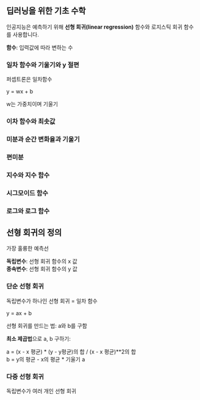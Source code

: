 ## 딥러닝을 위한 기초 수학

인공지능은 예측하기 위해 **선형 회귀(linear regression)** 함수와 로지스틱 회귀 함수를 사용합니다.

**함수**: 입력값에 따라 변하는 수



### 일차 함수와 기울기와 y 절편

퍼셉트론은 일차함수

y = wx + b

w는 가중치이며 기울기


### 이차 함수와 최솟값

### 미분과 순간 변화율과 기울기

### 편미분

### 지수와 지수 함수

### 시그모이드 함수

### 로그와 로그 함수


## 선형 회귀의 정의

가장 훌륭한 예측선

**독립변수**: 선형 회귀 함수의 x 값   
**종속변수**: 선형 회귀 함수의 y 값

### 단순 선형 회귀

독립변수가 하나인 선형 회귀 = 일차 함수

y = ax + b

선형 회귀를 만드는 법: a와 b를 구함

**최소 제곱법**으로 a, b 구하기:

a = (x - x 평균) * (y - y평균)의 합 / (x - x 평균)**2의 합   
b = y의 평균 - x의 평균 * 기울기 a

### 다중 선형 회귀

독립변수가 여러 개인 선형 회귀
